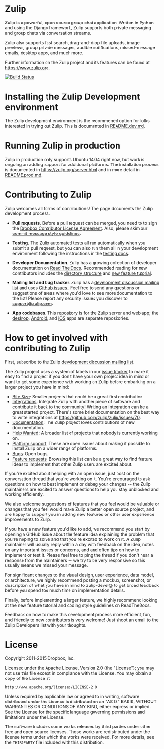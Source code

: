 Zulip
=====

Zulip is a powerful, open source group chat application. Written in
Python and using the Django framework, Zulip supports both private
messaging and group chats via conversation streams.

Zulip also supports fast search, drag-and-drop file uploads, image
previews, group private messages, audible notifications,
missed-message emails, desktop apps, and much more.

Further information on the Zulip project and its features can be found
at https://www.zulip.org.

[![Build Status][1]][2]

[1]: https://travis-ci.org/zulip/zulip.svg?branch=master
[2]: https://travis-ci.org/zulip/zulip

Installing the Zulip Development environment
============================================

The Zulip development environment is the recommened option for folks
interested in trying out Zulip.  This is documented in
[README.dev.md](README.dev.md).

Running Zulip in production
===========================

Zulip in production only supports Ubuntu 14.04 right now, but work is
ongoing on adding support for additional platforms. The installation
process is documented in https://zulip.org/server.html and in more
detail in [README.prod.md](README.prod.md).

Contributing to Zulip
=====================

Zulip welcomes all forms of contributions!  The page documents the
Zulip development process.

* **Pull requests**. Before a pull request can be merged, you need to
to sign the [Dropbox Contributor License Agreement][cla].  Also,
please skim our [commit message style guidelines][doc-commit-style].

* **Testing**. The Zulip automated tests all run automatically when
you submit a pull request, but you can also run them all in your
development environment following the instructions in the [testing
docs][doc-test].

* **Developer Documentation**.  Zulip has a growing collection of
developer documentation on [Read The Docs][doc].  Recommended reading
for new contributors includes the [directory structure][doc-dirstruct]
and [new feature tutorial][doc-newfeat].

* **Mailing list and bug tracker**. Zulip has a [development
discussion mailing list][gg-devel] and uses [GitHub issues
][gh-issues].  Feel free to send any questions or suggestions of areas
where you'd love to see more documentation to the list!  Please report
any security issues you discover to support@zulip.com.

* **App codebases**. This repository is for the Zulip server and web
app; the [desktop][], [Android][], and [iOS][] apps are separate
repositories.

[cla]: https://opensource.dropbox.com/cla/
[doc]: https://zulip.readthedocs.org/
[doc-commit-style]: http://zulip.readthedocs.org/en/latest/code-style.html#commit-messages
[doc-dirstruct]: http://zulip.readthedocs.org/en/latest/directory-structure.html
[doc-newfeat]: http://zulip.readthedocs.org/en/latest/new-feature-tutorial.html
[doc-test]: https://github.com/zulip/zulip/blob/master/README.dev.md#running-the-test-suite
[gg-devel]: https://groups.google.com/forum/#!forum/zulip-devel
[gh-issues]: https://github.com/zulip/zulip/issues
[desktop]: https://github.com/zulip/zulip-desktop
[android]: https://github.com/zulip/zulip-android
[ios]: https://github.com/zulip/zulip-ios

How to get involved with contributing to Zulip
==============================================

First, subscribe to the Zulip [development discussion mailing
list][gg-devel].

The Zulip project uses a system of labels in our [issue
tracker][gh-issues] to make it easy to find a project if you don't
have your own project idea in mind or want to get some experience with
working on Zulip before embarking on a larger project you have in
mind:

* [Bite Size](https://github.com/zulip/zulip/labels/bite%20size):
  Smaller projects that could be a great first contribution.
* [Integrations](https://github.com/zulip/zulip/labels/integrations).
  Integrate Zulip with another piece of software and contribute it
  back to the community!  Writing an integration can be a great
  started project.  There's some brief documentation on the best way
  to write integrations at https://github.com/zulip/zulip/issues/70.
* [Documentation](https://github.com/zulip/zulip/labels/documentation):
  The Zulip project loves contributions of new documentation.
* [Help Wanted](https://github.com/zulip/zulip/labels/help%20wanted):
  A broader list of projects that nobody is currently working on.
* [Platform support](https://github.com/zulip/zulip/labels/Platform%20support):
  These are open issues about making it possible to install Zulip on a
  wider range of platforms.
* [Bugs](https://github.com/zulip/zulip/labels/bug): Open bugs.
* [Feature requests](https://github.com/zulip/zulip/labels/enhancement):
  Browsing this list can be a great way to find feature ideas to
  implement that other Zulip users are excited about.

If you're excited about helping with an open issue, just post on the
conversation thread that you're working on it.  You're encouraged to
ask questions on how to best implement or debug your changes -- the
Zulip maintainers are excited to answer questions to help you stay
unblocked and working efficiently.

We also welcome suggestions of features that you feel would be
valuable or changes that you feel would make Zulip a better open
source project, and are happy to support you in adding new features or
other user experience improvements to Zulip.

If you have a new feature you'd like to add, we recommend you start by
opening a GitHub issue about the feature idea explaining the problem
that you're hoping to solve and that you're excited to work on it.  A
Zulip maintainer will usually reply within a day with feedback on the
idea, notes on any important issues or concerns, and and often tips on
how to implement or test it.  Please feel free to ping the thread if
you don't hear a response from the maintainers -- we try to be very
responsive so this usually means we missed your message.

For significant changes to the visual design, user experience, data
model, or architecture, we highly recommend posting a mockup,
screenshot, or description of what you have in mind to zulip-devel@ to
get broad feedback before you spend too much time on implementation
details.

Finally, before implementing a larger feature, we highly recommend
looking at the new feature tutorial and coding style guidelines on
ReadTheDocs.

Feedback on how to make this development process more efficient, fun,
and friendly to new contributors is very welcome!  Just shoot an email
to the Zulip Developers list with your thoughts.

License
=======

Copyright 2011-2015 Dropbox, Inc.

Licensed under the Apache License, Version 2.0 (the "License");
you may not use this file except in compliance with the License.
You may obtain a copy of the License at

    http://www.apache.org/licenses/LICENSE-2.0

Unless required by applicable law or agreed to in writing, software
distributed under the License is distributed on an "AS IS" BASIS,
WITHOUT WARRANTIES OR CONDITIONS OF ANY KIND, either express or implied.
See the License for the specific language governing permissions and
limitations under the License.

The software includes some works released by third parties under other
free and open source licenses. Those works are redistributed under the
license terms under which the works were received. For more details,
see the ``THIRDPARTY`` file included with this distribution.
